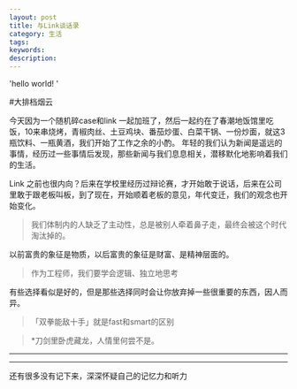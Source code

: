 ```yaml
---
layout: post
title: 与Link谈话录
category: 生活
tags:
keywords:
description:
---
```



'hello world!
'

#大排档烟云

今天因为一个随机碎case和link 一起加班了，然后一起约在了春潮地饭馆里吃饭，10来串烧烤，青椒肉丝、土豆鸡块、番茄炒蛋、白菜干锅、一份炒面，就这3瓶饮料、一瓶黄酒，我们开始了工作之余的小酌。
年轻的我们认为新闻是遥远的事情，经历过一些事情后发现，那些新闻与我们息息相关，潜移默化地影响着我们的生活。

Link 之前也很内向？后来在学校里经历过辩论赛，才开始敢于说话，后来在公司里敢于跟老板叫板，到了现在，开始顺着老板的意见，年代变迁，我们的观念也开始变化。

>我们体制内的人缺乏了主动性，总是被别人牵着鼻子走，最终会被这个时代淘汰掉的。

以前富贵的象征是物质，以后富贵的象征是财富、是精神层面的。

>作为工程师，我们要学会逻辑、独立地思考

有些选择看似是好的，但是那些选择同时会让你放弃掉一些很重要的东西，因人而异。

>「双拳能敌十手」就是fast和smart的区别


>*刀剑里卧虎藏龙，人情里何尝不是。

***

***



还有很多没有记下来，深深怀疑自己的记忆力和听力


